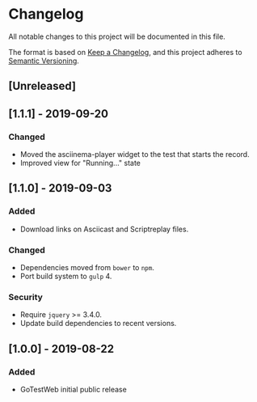 # Changelog
All notable changes to this project will be documented in this file.

The format is based on [Keep a Changelog](https://keepachangelog.com/en/1.0.0/),
and this project adheres to [Semantic Versioning](https://semver.org/spec/v2.0.0.html).

## [Unreleased]

## [1.1.1] - 2019-09-20
### Changed
 - Moved the asciinema-player widget to the test that starts the record.
 - Improved view for "Running..." state

## [1.1.0] - 2019-09-03
### Added
 - Download links on Asciicast and Scriptreplay files.

### Changed
 - Dependencies moved from `bower` to `npm`.
 - Port build system to `gulp` 4.

### Security
 - Require `jquery` >= 3.4.0.
 - Update build dependencies to recent versions.

## [1.0.0] - 2019-08-22
### Added
 - GoTestWeb initial public release
